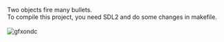 Two objects fire many bullets. <br>
To compile this project, you need SDL2 and do some changes in makefile.
<br><br>
![gfxondc](https://github.com/user-attachments/assets/9634ba34-c117-464e-ac64-0649ed3cab23)
